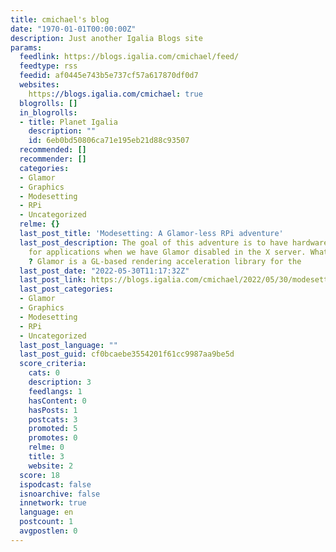 ```yaml
---
title: cmichael's blog
date: "1970-01-01T00:00:00Z"
description: Just another Igalia Blogs site
params:
  feedlink: https://blogs.igalia.com/cmichael/feed/
  feedtype: rss
  feedid: af0445e743b5e737cf57a617870df0d7
  websites:
    https://blogs.igalia.com/cmichael: true
  blogrolls: []
  in_blogrolls:
  - title: Planet Igalia
    description: ""
    id: 6eb0bd50806ca71e195eb21d88c93507
  recommended: []
  recommender: []
  categories:
  - Glamor
  - Graphics
  - Modesetting
  - RPi
  - Uncategorized
  relme: {}
  last_post_title: 'Modesetting: A Glamor-less RPi adventure'
  last_post_description: The goal of this adventure is to have hardware acceleration
    for applications when we have Glamor disabled in the X server. What is Glamor
    ? Glamor is a GL-based rendering acceleration library for the
  last_post_date: "2022-05-30T11:17:32Z"
  last_post_link: https://blogs.igalia.com/cmichael/2022/05/30/modesetting-a-glamor-less-rpi-adventure/
  last_post_categories:
  - Glamor
  - Graphics
  - Modesetting
  - RPi
  - Uncategorized
  last_post_language: ""
  last_post_guid: cf0bcaebe3554201f61cc9987aa9be5d
  score_criteria:
    cats: 0
    description: 3
    feedlangs: 1
    hasContent: 0
    hasPosts: 1
    postcats: 3
    promoted: 5
    promotes: 0
    relme: 0
    title: 3
    website: 2
  score: 18
  ispodcast: false
  isnoarchive: false
  innetwork: true
  language: en
  postcount: 1
  avgpostlen: 0
---
```

